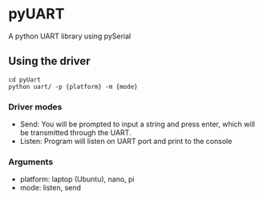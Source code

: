 # pyUART
A python UART library using pySerial

## Using the driver
```
cd pyUart
python uart/ -p {platform} -m {mode}
```

### Driver modes
- Send: You will be prompted to input a string and press enter, which will be transmitted through the UART.
- Listen: Program will listen on UART port and print to the console

### Arguments
- platform: laptop (Ubuntu), nano, pi
- mode: listen, send

